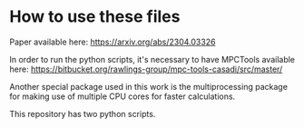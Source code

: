 # How to use these files


Paper available here: https://arxiv.org/abs/2304.03326

In order to run the python scripts, it's necessary to have MPCTools available here: https://bitbucket.org/rawlings-group/mpc-tools-casadi/src/master/

Another special package used in this work is the multiprocessing package for making use of multiple CPU cores for faster calculations.

This repository has two python scripts.

